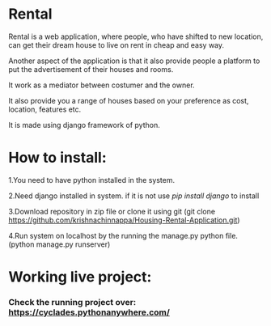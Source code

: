 # Rental

Rental is a web application, where people, who have shifted to new location, can get their dream house to live on rent in cheap and easy way. 

Another aspect of the application is that it also provide people a platform to put the advertisement of their houses and rooms.

It work as a mediator between costumer and the owner. 

It also provide you a range of houses based on your preference as cost, location, features etc.

It is made using django framework of python.

# How to install:

1.You need to have python installed in the system.

2.Need django installed in system.
  if it is not use *pip install django* to install
  
3.Download repository in zip file or clone it using git (git clone https://github.com/krishnachinnappa/Housing-Rental-Application.git)

4.Run system on localhost by the running the manage.py python file. (python manage.py runserver)
# Working live project:
  ### Check the running project over: https://cyclades.pythonanywhere.com/

